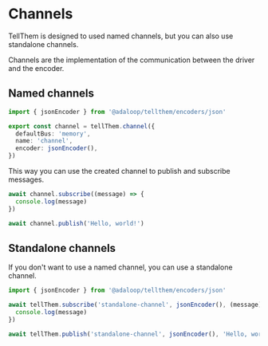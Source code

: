 # Channels

TellThem is designed to used named channels, but you can also use standalone channels.

Channels are the implementation of the communication between the driver and the encoder.

## Named channels

```ts
import { jsonEncoder } from '@adaloop/tellthem/encoders/json'

export const channel = tellThem.channel({
  defaultBus: 'memory',
  name: 'channel',
  encoder: jsonEncoder(),
})
```

This way you can use the created channel to publish and subscribe messages.

```ts
await channel.subscribe((message) => {
  console.log(message)
})

await channel.publish('Hello, world!')
```

## Standalone channels

If you don't want to use a named channel, you can use a standalone channel.

```ts
import { jsonEncoder } from '@adaloop/tellthem/encoders/json'

await tellThem.subscribe('standalone-channel', jsonEncoder(), (message) => {
  console.log(message)
})

await tellThem.publish('standalone-channel', jsonEncoder(), 'Hello, world!')
```
